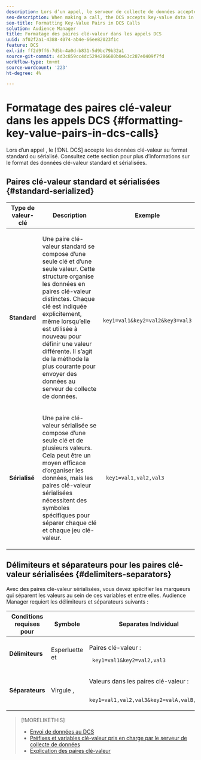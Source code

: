 ```yaml
---
description: Lors d’un appel, le serveur de collecte de données accepte les données clé-valeur au format standard ou sérialisé. Consultez cette section pour plus d’informations sur le format des données clé-valeur standard et sérialisées.
seo-description: When making a call, the DCS accepts key-value data in standard or serialized format. Review this section for information about how to format standard and serialized key-value data.
seo-title: Formatting Key-Value Pairs in DCS Calls
solution: Audience Manager
title: Formatage des paires clé-valeur dans les appels DCS
uuid: af02f2a1-4388-4074-ab4e-66ee82023f1c
feature: DCS
exl-id: ff2d9ff6-7d5b-4a0d-b831-5d9bc79b32a1
source-git-commit: 4d3c859cc4dc5294286680b0e63c287e0409f7fd
workflow-type: tm+mt
source-wordcount: '223'
ht-degree: 4%

---
```


# Formatage des paires clé-valeur dans les appels DCS {#formatting-key-value-pairs-in-dcs-calls}

Lors d’un appel , le [!DNL DCS] accepte les données clé-valeur au format standard ou sérialisé. Consultez cette section pour plus d’informations sur le format des données clé-valeur standard et sérialisées.

## Paires clé-valeur standard et sérialisées {#standard-serialized}

<table id="table_A220F9B359F34C6EA7B83618FC22EE3A"> 
 <thead> 
  <tr> 
   <th colname="col1" class="entry"> Type de valeur-clé </th> 
   <th colname="col2" class="entry"> Description </th> 
   <th colname="col3" class="entry"> Exemple </th> 
  </tr> 
 </thead>
 <tbody> 
  <tr> 
   <td colname="col1"> <b>Standard</b> </td> 
   <td colname="col2"> <p>Une paire clé-valeur standard se compose d’une seule clé et d’une seule valeur. Cette structure organise les données en paires clé-valeur distinctes. Chaque clé est indiquée explicitement, même lorsqu’elle est utilisée à nouveau pour définir une valeur différente. Il s’agit de la méthode la plus courante pour envoyer des données au serveur de collecte de données. </p> </td>
   <td colname="col3"> <code> key1=val1&amp;key2=val2&amp;key3=val3</code> </td>
  </tr>
  <tr> 
   <td colname="col1"> <b>Sérialisé</b> </td> 
   <td colname="col2"> <p>Une paire clé-valeur sérialisée se compose d’une seule clé et de plusieurs valeurs. Cela peut être un moyen efficace d’organiser les données, mais les paires clé-valeur sérialisées nécessitent des symboles spécifiques pour séparer chaque clé et chaque jeu clé-valeur. </p> </td> 
   <td colname="col3"> <code> key1=val1,val2,val3</code> </td> 
  </tr>
 </tbody>
</table>

## Délimiteurs et séparateurs pour les paires clé-valeur sérialisées {#delimiters-separators}

Avec des paires clé-valeur sérialisées, vous devez spécifier les marqueurs qui séparent les valeurs au sein de ces variables et entre elles. Audience Manager requiert les délimiteurs et séparateurs suivants :

<table id="table_8FD4E6B9506943AEA619D4089913ECBC"> 
 <thead> 
  <tr> 
   <th colname="col1" class="entry"> Conditions requises pour </th> 
   <th colname="col2" class="entry"> Symbole </th> 
   <th colname="col3" class="entry"> Separates Individual </th> 
  </tr>
 </thead>
 <tbody> 
  <tr> 
   <td colname="col1"><b> Délimiteurs </b> </td> 
   <td colname="col2"> Esperluette et </td> 
   <td colname="col3"> <p>Paires clé-valeur : </p> <p><code> key1=val1&amp;key2=val2,val3</code> </p> </td> 
  </tr> 
  <tr> 
   <td colname="col1"><b>Séparateurs</b> </td> 
   <td colname="col2"> Virgule , </td> 
   <td colname="col3"> <p>Valeurs dans les paires clé-valeur : </p> <p><code> key1=val1,val2,val3&amp;key2=valA,valB,valC</code> </p> </td> 
  </tr> 
 </tbody> 
</table>

>[!MORELIKETHIS]
>
>* [Envoi de données au DCS](../../../api/dcs-intro/dcs-event-calls/dcs-url-send.md)
>* [Préfixes et variables clé-valeur pris en charge par le serveur de collecte de données](../../../api/dcs-intro/dcs-api-reference/dcs-keys.md)
>* [Explication des paires clé-valeur](../../../reference/key-value-pairs-explained.md)
